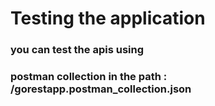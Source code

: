 # Testing the application

### you can test the apis using
### postman collection in the path : /gorestapp.postman_collection.json
